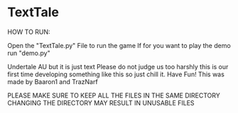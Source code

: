 # TextTale
HOW TO RUN:

Open the "TextTale.py" File to run the game
If for you want to play the demo run "demo.py"



Undertale AU but it is just text
Please do not judge us too harshly this is our first time developing something like this so just chill it.
Have Fun!
This was made by Baaron1 and TrazNarf


PLEASE MAKE SURE TO KEEP ALL THE FILES IN THE SAME DIRECTORY CHANGING THE DIRECTORY MAY RESULT IN UNUSABLE FILES